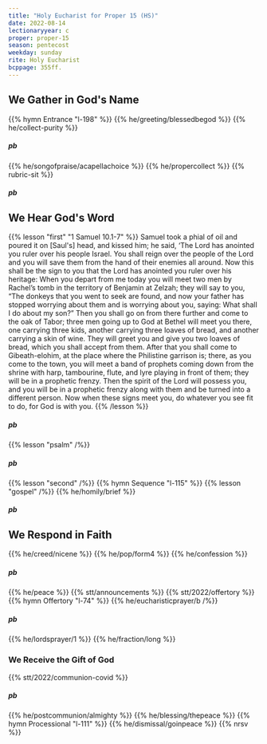 ```yaml
---
title: "Holy Eucharist for Proper 15 (HS)"
date: 2022-08-14
lectionaryyear: c
proper: proper-15
season: pentecost
weekday: sunday
rite: Holy Eucharist
bcppage: 355ff.
---
```


## We Gather in God's Name
{{% hymn Entrance "l-198" %}}
{{% he/greeting/blessedbegod %}}
{{% he/collect-purity %}}
##### pb
{{% he/songofpraise/acapellachoice %}}
{{% he/propercollect %}}
{{% rubric-sit %}}

##### pb
## We Hear God's Word
{{% lesson "first" "1 Samuel 10.1-7" %}}
Samuel took a phial of oil and poured it on [Saul's] head, and kissed him; he said, ‘The Lord has anointed you ruler over his people Israel. You shall reign over the people of the Lord and you will save them from the hand of their enemies all around. Now this shall be the sign to you that the Lord has anointed you ruler over his heritage: When you depart from me today you will meet two men by Rachel’s tomb in the territory of Benjamin at Zelzah; they will say to you, “The donkeys that you went to seek are found, and now your father has stopped worrying about them and is worrying about you, saying: What shall I do about my son?” Then you shall go on from there further and come to the oak of Tabor; three men going up to God at Bethel will meet you there, one carrying three kids, another carrying three loaves of bread, and another carrying a skin of wine. They will greet you and give you two loaves of bread, which you shall accept from them. After that you shall come to Gibeath-elohim, at the place where the Philistine garrison is; there, as you come to the town, you will meet a band of prophets coming down from the shrine with harp, tambourine, flute, and lyre playing in front of them; they will be in a prophetic frenzy. Then the spirit of the Lord will possess you, and you will be in a prophetic frenzy along with them and be turned into a different person. Now when these signs meet you, do whatever you see fit to do, for God is with you.
{{% /lesson %}}
##### pb
{{% lesson "psalm" /%}}
##### pb
{{% lesson "second" /%}}
{{% hymn Sequence "l-115" %}}
{{% lesson "gospel" /%}}
{{% he/homily/brief %}}

##### pb
## We Respond in Faith
{{% he/creed/nicene %}}
{{% he/pop/form4 %}}
{{% he/confession %}}
##### pb
{{% he/peace %}}
{{% stt/announcements %}}
{{% stt/2022/offertory %}}
{{% hymn Offertory "l-74" %}}
{{% he/eucharisticprayer/b /%}}
##### pb
{{% he/lordsprayer/1 %}}
{{% he/fraction/long %}}

### We Receive the Gift of God
{{% stt/2022/communion-covid %}}
##### pb
{{% he/postcommunion/almighty %}}
{{% he/blessing/thepeace %}}
{{% hymn Processional "l-111" %}}
{{% he/dismissal/goinpeace %}}
{{% nrsv %}}

